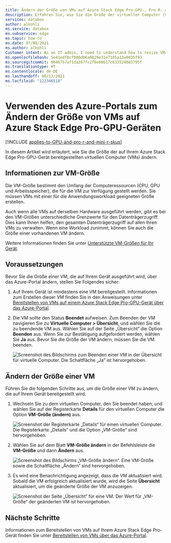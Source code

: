 ```yaml
---
title: Ändern der Größe von VMs auf Azure Stack Edge Pro-GPU-, Pro R- und Mini R-Geräten über das Azure-Portal
description: Erfahren Sie, wie Sie die Größe der virtuellen Computer (VMs), die auf Ihren Geräten vom Typ Azure Stack Edge Pro-GPU, Azure Stack Edge Pro R, and Azure Stack Edge Mini R ausgeführt werden, über das Azure-Portal ändern.
services: databox
author: alkohli
ms.service: databox
ms.subservice: edge
ms.topic: how-to
ms.date: 07/08/2021
ms.author: alkohli
Customer intent: As an IT admin, I need to understand how to resize VMs running on an Azure Stack Edge Pro device so that I can use it to run applications using Edge compute before sending it to Azure.
ms.openlocfilehash: 5e41edf0cf080d06a0829e31e7105a13a0035f93
ms.sourcegitcommit: 0046757af1da267fc2f0e88617c633524883795f
ms.translationtype: HT
ms.contentlocale: de-DE
ms.lasthandoff: 08/13/2021
ms.locfileid: "122346518"
---
```

# <a name="use-the-azure-portal-to-resize-the-vms-on-your-azure-stack-edge-pro-gpu"></a>Verwenden des Azure-Portals zum Ändern der Größe von VMs auf Azure Stack Edge Pro-GPU-Geräten

[!INCLUDE [applies-to-GPU-and-pro-r-and-mini-r-skus](../../includes/azure-stack-edge-applies-to-gpu-pro-r-mini-r-sku.md)]

In diesem Artikel wird erläutert, wie Sie die Größe der auf Ihrem Azure Stack Edge Pro-GPU-Gerät bereitgestellten virtuellen Computer (VMs) ändern.

       
## <a name="about-vm-sizing"></a>Informationen zur VM-Größe

Die VM-Größe bestimmt den Umfang der Computeressourcen (CPU, GPU und Arbeitsspeicher), die für die VM zur Verfügung gestellt werden. Sie müssen VMs mit einer für die Anwendungsworkload geeigneten Größe erstellen. 

Auch wenn alle VMs auf derselben Hardware ausgeführt werden, gibt es bei den VM-Größen unterschiedliche Grenzwerte für den Datenträgerzugriff. Dies kann Ihnen helfen, den gesamten Datenträgerzugriff auf allen Ihren VMs zu verwalten. Wenn eine Workload zunimmt, können Sie auch die Größe einer vorhandenen VM ändern.

Weitere Informationen finden Sie unter [Unterstützte VM-Größen für Ihr Gerät](azure-stack-edge-gpu-virtual-machine-sizes.md).


## <a name="prerequisites"></a>Voraussetzungen

Bevor Sie die Größe einer VM, die auf Ihrem Gerät ausgeführt wird, über das Azure-Portal ändern, stellen Sie Folgendes sicher:

1. Auf Ihrem Gerät ist mindestens eine VM bereitgestellt. Informationen zum Erstellen dieser VM finden Sie in den Anweisungen unter [Bereitstellen von VMs auf einem Azure Stack Edge Pro-GPU-Gerät über das Azure-Portal](azure-stack-edge-gpu-deploy-virtual-machine-portal.md).

1. Die VM sollte den Status **Beendet** aufweisen. Zum Beenden der VM navigieren Sie zu **Virtuelle Computer > Übersicht**, und wählen Sie die zu beendende VM aus. Wählen Sie auf der Seite „Übersicht“ die Option **Beenden** aus. Wenn Sie zur Bestätigung aufgefordert werden, wählen Sie **Ja** aus. Bevor Sie die Größe der VM ändern, müssen Sie die VM beenden.

    ![Screenshot des Bildschirms zum Beenden einer VM in der Übersicht für virtuelle Computer. Die Schaltfläche „Ja“ ist hervorgehoben.](./media/azure-stack-edge-gpu-manage-virtual-machine-network-interfaces-portal/stop-vm-2.png)


## <a name="resize-a-vm"></a>Ändern der Größe einer VM

Führen Sie die folgenden Schritte aus, um die Größe einer VM zu ändern, die auf Ihrem Gerät bereitgestellt wird. 

1. Wechseln Sie zu dem virtuellen Computer, den Sie beendet haben, und wählen Sie auf der Registerkarte **Details** für den virtuellen Computer die Option **VM-Größe (ändern)** aus.
    
    ![Screenshot der Registerkarte „Details“ für einen virtuellen Computer. Die Registerkarte „Details“ und die Option „VM-Größe“ sind hervorgehoben.](./media/azure-stack-edge-gpu-manage-virtual-machine-resize-portal/change-vm-size-1.png)

2. Wählen Sie auf dem Blatt **VM-Größe ändern** in der Befehlsleiste die **VM-Größe** und dann **Ändern** aus.

    ![Screenshot des Bildschirms „VM-Größe ändern“. Eine VM-Größe sowie die Schaltfläche „Ändern“ sind hervorgehoben.](./media/azure-stack-edge-gpu-manage-virtual-machine-resize-portal/change-vm-size-2.png)

3. Es wird eine Benachrichtigung angezeigt, dass die VM aktualisiert wird. Sobald die VM erfolgreich aktualisiert wurde, wird die Seite **Übersicht** aktualisiert, um die geänderte Größe der VM anzuzeigen.

    ![Screenshot der Seite „Übersicht“ für eine VM. Der Wert für „VM-Größe“ der geänderten VM ist hervorgehoben.](./media/azure-stack-edge-gpu-manage-virtual-machine-resize-portal/change-vm-size-3.png)


## <a name="next-steps"></a>Nächste Schritte

Informationen zum Bereitstellen von VMs auf Ihrem Azure Stack Edge Pro-Gerät finden Sie unter [Bereitstellen von VMs über das Azure-Portal](azure-stack-edge-gpu-deploy-virtual-machine-portal.md).

